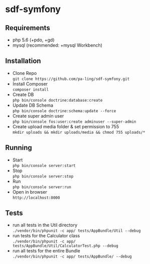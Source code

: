 sdf-symfony
=====

## Requirements
* php 5.6 (+pdo, +gd)
* mysql (recommended: +mysql Workbench)

## Installation
- Clone Repo</br>
  `git clone https://github.com/pa-ling/sdf-symfony.git`
- Install Composer</br>
  `composer install` 
- Create DB</br>
  `php bin/console doctrine:database:create` 
- Update DB Schema</br>
  `php bin/console doctrine:schema:update --force`
- Create super admin user</br>
  `php bin/console fos:user:create adminuser --super-admin`
- Create upload media folder & set permission to 755</br>
  `mkdir uploads && mkdir uploads/media && chmod 755 uploads/*`

## Running
- Start <br/>
    `php bin/console server:start`
- Stop <br/>
    `php bin/console server:stop`
- Run <br/>
    `php bin/console server:run`
- Open in browser</br>
  `http://localhost:8000`

## Tests
- run all tests in the Util directory <br/>
    `./vendor/bin/phpunit -c app/ tests/AppBundle/Util --debug`
- run tests for the Calculator class <br/>
    `./vendor/bin/phpunit -c app/ tests/AppBundle/Util/CalculatorTest.php --debug`
- run all tests for the entire Bundle <br/>
    `./vendor/bin/phpunit -c app/ tests/AppBundle/ --debug`